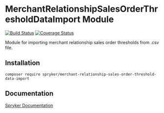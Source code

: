 # MerchantRelationshipSalesOrderThresholdDataImport Module
[![Build Status](https://travis-ci.org/spryker/merchant-relationship-sales-order-threshold-data-import.svg)](https://travis-ci.org/spryker/merchant-relationship-sales-order-threshold-data-import)
[![Coverage Status](https://coveralls.io/repos/github/spryker/merchant-relationship-sales-order-threshold-data-import/badge.svg)](https://coveralls.io/github/spryker/merchant-relationship-sales-order-threshold-data-import)

Module for importing merchant relationship sales order thresholds from .csv file.

## Installation

```
composer require spryker/merchant-relationship-sales-order-threshold-data-import
```

## Documentation

[Spryker Documentation](https://academy.spryker.com/developing_with_spryker/module_guide/modules.html)
